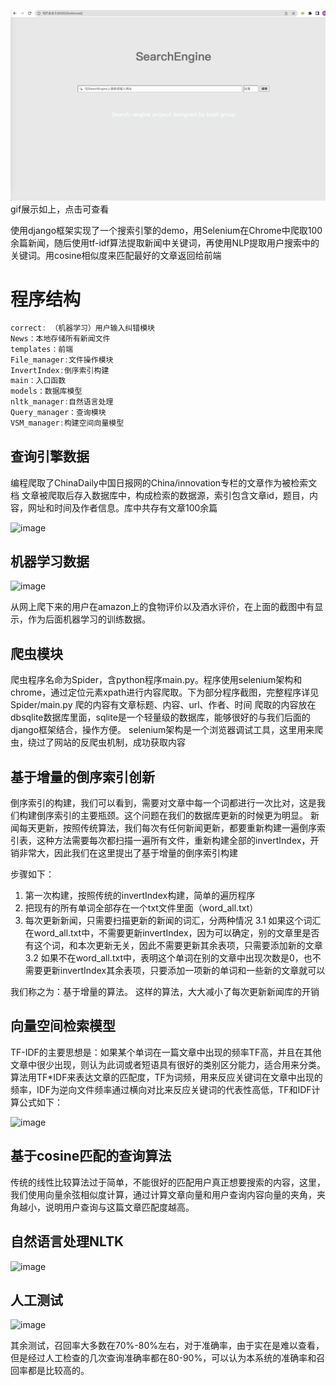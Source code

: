 [![image](https://github.com/ShangzhiXu/Searching-Engine/blob/master/img/%E6%88%AA%E5%B1%8F2022-05-31%20%E4%B8%8B%E5%8D%886.11.46.png)](https://github.com/ShangzhiXu/Searching-Engine/blob/master/img/%E5%B1%8F%E5%B9%95%E5%BD%95%E5%88%B62022-08-02%20%E4%B8%8A%E5%8D%8810.38.34_.gif)
gif展示如上，点击可查看

使用django框架实现了一个搜索引擎的demo，用Selenium在Chrome中爬取100余篇新闻，随后使用tf-idf算法提取新闻中关键词，再使用NLP提取用户搜索中的关键词。用cosine相似度来匹配最好的文章返回给前端


# 程序结构

```java 
correct: （机器学习）用户输入纠错模块
News：本地存储所有新闻文件
templates：前端
File_manager:文件操作模块
InvertIndex:倒序索引构建
main：入口函数
models：数据库模型
nltk_manager:自然语言处理
Query_manager：查询模块
VSM_manager:构建空间向量模型
```


## 查询引擎数据
编程爬取了ChinaDaily中国日报网的China/innovation专栏的文章作为被检索文档
文章被爬取后存入数据库中，构成检索的数据源，索引包含文章id，题目，内容，网址和时间及作者信息。库中共存有文章100余篇

<img width="452" alt="image" src="https://user-images.githubusercontent.com/63028857/182281103-96b2d9ba-a716-4fb7-b4a9-863f3bdef625.png">

## 机器学习数据
<img width="415" alt="image" src="https://user-images.githubusercontent.com/63028857/182281160-4680aaa3-a86b-4c87-9ba9-4585748c4616.png">

从网上爬下来的用户在amazon上的食物评价以及酒水评价，在上面的截图中有显示，作为后面机器学习的训练数据。

## 爬虫模块
爬虫程序名命为Spider，含python程序main.py。程序使用selenium架构和chrome，通过定位元素xpath进行内容爬取。下为部分程序截图，完整程序详见Spider/main.py
爬的内容有文章标题、内容、url、作者、时间
爬取的内容放在dbsqlite数据库里面，sqlite是一个轻量级的数据库，能够很好的与我们后面的django框架结合，操作方便。
selenium架构是一个浏览器调试工具，这里用来爬虫，绕过了网站的反爬虫机制，成功获取内容

## 基于增量的倒序索引创新
倒序索引的构建，我们可以看到，需要对文章中每一个词都进行一次比对，这是我们构建倒序索引的主要瓶颈。这个问题在我们的数据库更新的时候更为明显。
新闻每天更新，按照传统算法，我们每次有任何新闻更新，都要重新构建一遍倒序索引表，这种方法需要每次都扫描一遍所有文件，重新构建全部的invertIndex，开销非常大，因此我们在这里提出了基于增量的倒序索引构建

步骤如下：
1.	第一次构建，按照传统的invertIndex构建，简单的遍历程序
2.	把现有的所有单词全部存在一个txt文件里面（word_all.txt）
3.	每次更新新闻，只需要扫描更新的新闻的词汇，分两种情况
3.1	如果这个词汇在word_all.txt中，不需要更新invertIndex，因为可以确定，别的文章里是否有这个词，和本次更新无关，因此不需要更新其余表项，只需要添加新的文章
3.2	如果不在word_all.txt中，表明这个单词在别的文章中出现次数是0，也不需要更新invertIndex其余表项，只要添加一项新的单词和一些新的文章就可以


我们称之为：基于增量的算法。
这样的算法，大大减小了每次更新新闻库的开销



## 向量空间检索模型
  
TF-IDF的主要思想是：如果某个单词在一篇文章中出现的频率TF高，并且在其他文章中很少出现，则认为此词或者短语具有很好的类别区分能力，适合用来分类。算法用TF*IDF来表达文章的匹配度，TF为词频，用来反应关键词在文章中出现的频率，IDF为逆向文件频率通过横向对比来反应关键词的代表性高低，TF和IDF计算公式如下：
  
 
![image](https://user-images.githubusercontent.com/63028857/182281543-8b4b8192-1535-4bf8-ac22-cb30b6a863aa.png)

## 基于cosine匹配的查询算法

传统的线性比较算法过于简单，不能很好的匹配用户真正想要搜索的内容，这里，我们使用向量余弦相似度计算，通过计算文章向量和用户查询内容向量的夹角，夹角越小，说明用户查询与这篇文章匹配度越高。


## 自然语言处理NLTK

![image](https://user-images.githubusercontent.com/63028857/182281627-246e6e65-be39-4e03-affd-425e0d9eb057.png)

## 人工测试

![image](https://user-images.githubusercontent.com/63028857/182281976-9f07b44e-1c13-4b80-b148-2b0b5d1f5bd5.png)

其余测试，召回率大多数在70%-80%左右，对于准确率，由于实在是难以查看，但是经过人工检查的几次查询准确率都在80-90%，可以认为本系统的准确率和召回率都是比较高的。

 




